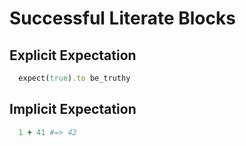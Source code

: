 # Successful Literate Blocks


## Explicit Expectation

```ruby literate
  expect(true).to be_truthy
```

## Implicit Expectation

```ruby literate
  1 + 41 #=> 42
```

